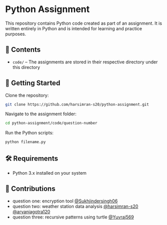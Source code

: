 # Python Assignment

This repository contains Python code created as part of an assignment. It is written entirely in Python and is intended for learning and practice purposes.

## 📂 Contents
- `code/` – The assignments are stored in their respective directory under this directory

## 🚀 Getting Started

Clone the repository:

```bash
git clone https://github.com/harsimran-s20/python-assignment.git
```

Navigate to the assignment folder:

```bash
cd python-assignment/code/question-number
```

Run the Python scripts:

```bash
python filename.py
```

## 🛠 Requirements
- Python 3.x installed on your system

## 🙌 Contributions
- question one: encryption tool [@Sukhjindersingh06](https://github.com/Sukhjindersingh06)
- question two: weather station data analysis [@harsimran-s20](https://github.com/harsimran-s20) [@aryanjagotra120](https://github.com/aryanjagotra120)
- question three: recursive patterns using turtle [@Yuvraj569](https://github.com/[aryanjagotra120](https://github.com/Yuvraj569))
